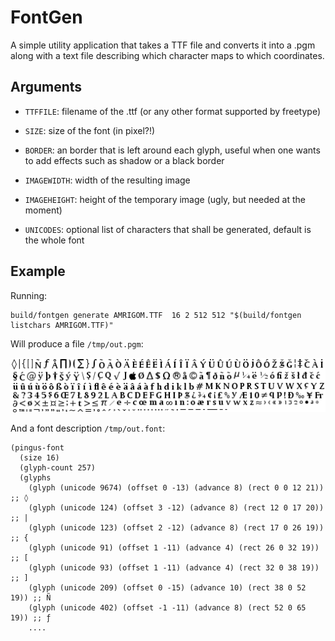 FontGen
=======

A simple utility application that takes a TTF file and converts it
into a .pgm along with a text file describing which character maps to
which coordinates.

Arguments
---------

* `TTFFILE`: filename of the .ttf (or any other format supported by freetype)

* `SIZE`: size of the font (in pixel?!)

* `BORDER`: an border that is left around each glyph, useful when one
wants to add effects such as shadow or a black border

* `IMAGEWIDTH`: width of the resulting image

* `IMAGEHEIGHT`: height of the temporary image (ugly, but needed at the moment)

* `UNICODES`: optional list of characters that shall be generated, default is the whole font


Example
-------

Running:

    build/fontgen generate AMRIGOM.TTF  16 2 512 512 "$(build/fontgen listchars AMRIGOM.TTF)"

Will produce a file `/tmp/out.pgm`:

![Font Example](font.png)

And a font description `/tmp/out.font`:

    (pingus-font
      (size 16)
      (glyph-count 257)
      (glyphs
        (glyph (unicode 9674) (offset 0 -13) (advance 8) (rect 0 0 12 21)) ;; ◊
        (glyph (unicode 124) (offset 3 -12) (advance 8) (rect 12 0 17 20)) ;; |
        (glyph (unicode 123) (offset 2 -12) (advance 8) (rect 17 0 26 19)) ;; {
        (glyph (unicode 91) (offset 1 -11) (advance 4) (rect 26 0 32 19)) ;; [
        (glyph (unicode 93) (offset 1 -11) (advance 4) (rect 32 0 38 19)) ;; ]
        (glyph (unicode 209) (offset 0 -15) (advance 10) (rect 38 0 52 19)) ;; Ñ
        (glyph (unicode 402) (offset -1 -11) (advance 8) (rect 52 0 65 19)) ;; ƒ
        ....

